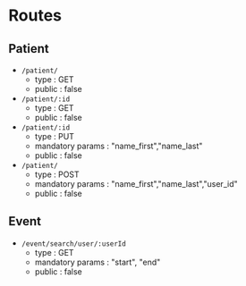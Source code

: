 # Routes

## Patient

* `/patient/`
    * type : GET
    * public : false
* `/patient/:id`
    * type : GET
    * public : false
* `/patient/:id`
    * type : PUT
    * mandatory params : "name_first","name_last"
    * public : false
* `/patient/`
    * type : POST
    * mandatory params : "name_first","name_last","user_id"
    * public : false
    
## Event

* `/event/search/user/:userId`
    * type : GET
    * mandatory params : "start", "end"
    * public : false